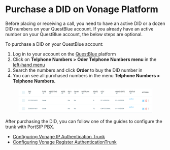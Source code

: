 # Purchase a DID on Vonage Platform

Before placing or receiving a call, you need to have an active DID or a dozen DID numbers on your QuestBlue account. If you already have an active number on your QuestBlue account, the below steps are optional.

To purchase a DID on your QuestBlue account:

1. Log in to your account on the [QuestBlue ](https://customer.questblue.com/)platform
2. Click on **Telphone Numbers > Oder Telphone Numbers menu** in the[ left-hand menu](https://customer.questblue.com/did/order/)
3. Search the numbers and click **Order** to buy the DID number in&#x20;
4. You can see all purchased numbers in the menu **Telphone Numbers > Telphone Numbers.**

<figure><img src="../../.gitbook/assets/questblue-fig1.png" alt=""><figcaption></figcaption></figure>

After purchasing the DID, you can follow one of the guides to configure the trunk with PortSIP PBX.

* [Configuring Vonage IP Authentication Trunk](configuring-vonage-ip-authentication-trunk.md)
* [Configuring Vonage Register AuthenticationTrunk](configuring-vonage-register-authentication-trunk.md)

